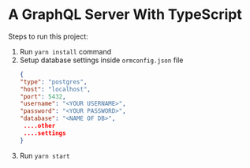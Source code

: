 # A GraphQL Server With TypeScript

Steps to run this project:

1. Run `yarn install` command
2. Setup database settings inside `ormconfig.json` file
   ```json
   {
   "type": "postgres",
   "host": "localhost",
   "port": 5432,
   "username": "<YOUR USERNAME>",
   "password": "<YOUR PASSWORD>",
   "database": "<NAME OF DB>",
    ....other
    ....settings
   }
   ```
3. Run `yarn start`
